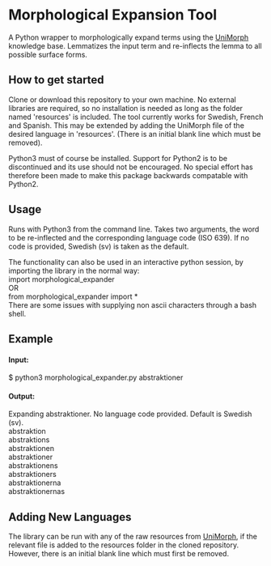 # Morphological Expansion Tool

A Python wrapper to morphologically expand terms using the [UniMorph](https://unimorph.github.io/) knowledge base. Lemmatizes the input term and re-inflects the lemma to all possible surface forms.

## How to get started

Clone or download this repository to your own machine. No external libraries are required, so no installation is needed as long as the folder named 'resources' is included. The tool currently works for Swedish, French and Spanish. This may be extended by adding the UniMorph file of the desired language in 'resources'. (There is an initial blank line which must be removed).

Python3 must of course be installed. Support for Python2 is to be discontinued and its use should not be encouraged. No special effort has therefore been made to make this package backwards compatable with Python2.

## Usage

Runs with Python3 from the command line. Takes two arguments, the word to be re-inflected and the corresponding language code (ISO 639). If no code is provided, Swedish (sv) is taken as the default.

The functionality can also be used in an interactive python session, by importing the library in the normal way:<br/>import morphological_expander<br/>OR<br/>from morphological_expander import * <br/> There are some issues with supplying non ascii characters through a bash shell.

## Example

#### Input:

$ python3 morphological_expander.py abstraktioner

#### Output:

Expanding abstraktioner. No language code provided. Default is Swedish (sv).<br/>
abstraktion<br/>
abstraktions<br/>
abstraktionen<br/>
abstraktioner<br/>
abstraktionens<br/>
abstraktioners<br/>
abstraktionerna<br/>
abstraktionernas<br/>

## Adding New Languages

The library can be run with any of the raw resources from [UniMorph](https://unimorph.github.io/), if the relevant file is added to the resources folder in the cloned repository. However, there is an initial blank line which must first be removed.
